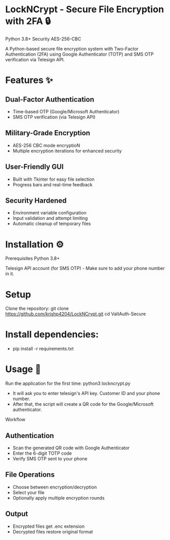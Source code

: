 # LockNCrypt - Secure File Encryption with 2FA 🔒
Python 3.8+
Security AES-256-CBC

A Python-based secure file encryption system with Two-Factor Authentication (2FA) using Google Authenticator (TOTP) and SMS OTP verification via Telesign API.

# Features ✨
## Dual-Factor Authentication
- Time-based OTP (Google/Microsoft Authenticator)
- SMS OTP verification (via Telesign API)

## Military-Grade Encryption
- AES-256 CBC mode encryptioN
- Multiple encryption iterations for enhanced security

## User-Friendly GUI
- Built with Tkinter for easy file selection
- Progress bars and real-time feedback

## Security Hardened
- Environment variable configuration
- Input validation and attempt limiting
- Automatic cleanup of temporary files

# Installation ⚙️
Prerequisites
Python 3.8+

Telesign API account (for SMS OTP) - Make sure to add your phone number in it.

# Setup
Clone the repository:
git clone https://github.com/krishp4204/LockNCrypt.git
cd ValtAuth-Secure

# Install dependencies:
- pip install -r requirements.txt

# Usage 🚀
Run the application for the first time:
python3 lockncrypt.py
- It will ask you to enter telesign's API key. Customer ID and your phone number.
- After that, the script will create a QR code for the Google/Microsoft authenticator.

Workflow
## Authentication
- Scan the generated QR code with Google Authenticator
- Enter the 6-digit TOTP code
- Verify SMS OTP sent to your phone

## File Operations
- Choose between encryption/decryption
- Select your file
- Optionally apply multiple encryption rounds

## Output
- Encrypted files get .enc extension
- Decrypted files restore original format


